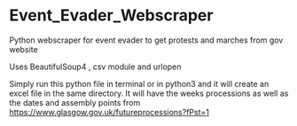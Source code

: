 # Event_Evader_Webscraper
 Python webscraper for event evader to get protests and marches from gov website

Uses BeautifulSoup4 , csv module and urlopen

Simply run this python file in terminal or in python3 and it will create an excel file in the same directory. It will have the weeks processions as well as the dates and assembly points from https://www.glasgow.gov.uk/futureprocessions?fPst=1